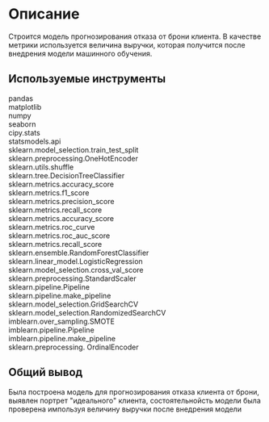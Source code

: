 # Описание
Строится модель прогнозирования отказа от брони клиента. В качестве метрики используется величина выручки, которая получится после внедрения модели машинного обучения.

## Используемые инструменты
pandas <br>
matplotlib <br>
numpy <br>
seaborn <br>
cipy.stats<br>
statsmodels.api<br>
sklearn.model_selection.train_test_split<br>
sklearn.preprocessing.OneHotEncoder<br>
sklearn.utils.shuffle<br>
sklearn.tree.DecisionTreeClassifier<br>
sklearn.metrics.accuracy_score<br>
sklearn.metrics.f1_score<br>
sklearn.metrics.precision_score<br>
sklearn.metrics.recall_score<br>
sklearn.metrics.accuracy_score<br>
sklearn.metrics.roc_curve<br>
sklearn.metrics.roc_auc_score<br>
sklearn.metrics.recall_score<br>
sklearn.ensemble.RandomForestClassifier<br>
sklearn.linear_model.LogisticRegression<br>
sklearn.model_selection.cross_val_score<br>
sklearn.preprocessing.StandardScaler<br>
sklearn.pipeline.Pipeline<br>
sklearn.pipeline.make_pipeline<br>
sklearn.model_selection.GridSearchCV<br>
sklearn.model_selection.RandomizedSearchCV<br>
imblearn.over_sampling.SMOTE<br>
imblearn.pipeline.Pipeline<br>
imblearn.pipeline.make_pipeline<br>
sklearn.preprocessing. OrdinalEncoder<br>

## Общий вывод
Была построена модель для прогнозирования отказа клиента от брони, выявлен портрет "идеального" клиента, состоятельнойсть
модели была проверена импользуя величину выручки после внедрения модели
